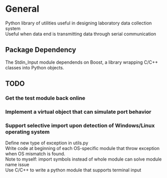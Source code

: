 # General

Python library of utilities useful in designing laboratory data collection system  
Useful when data end is transmitting data through serial communication

## Package Dependency

The Stdin_Input module dependends on Boost, a library wrapping C/C++ classes
into Python objects.

## TODO

### Get the test module back online

### Implement a virtual object that can simulate port behavior

### Support selective import upon detection of Windows/Linux operating system

Define new type of exception in utils.py  
Write code at beginning of each OS-specific module that throw exception when OS mismatch is found.  
Note to myself: import symbols instead of whole module can solve module name issue  
Use C/C++ to write a python module that supports terminal input  
